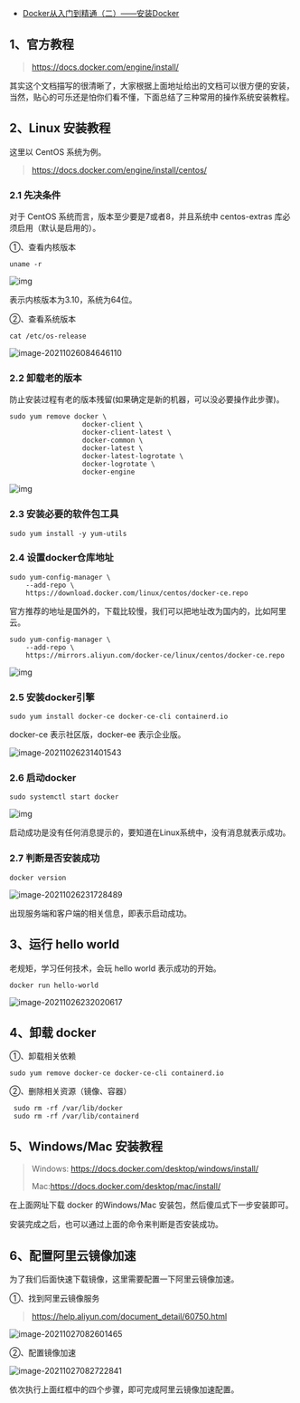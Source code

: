 - [Docker从入门到精通（二）——安装Docker](https://www.cnblogs.com/ysocean/p/15651854.html)

## 1、官方教程

> https://docs.docker.com/engine/install/

其实这个文档描写的很清晰了，大家根据上面地址给出的文档可以很方便的安装，当然，贴心的可乐还是怕你们看不懂，下面总结了三种常用的操作系统安装教程。

## 2、Linux 安装教程

这里以 CentOS 系统为例。

> https://docs.docker.com/engine/install/centos/

### 2.1 先决条件

对于 CentOS 系统而言，版本至少要是7或者8，并且系统中 centos-extras 库必须启用（默认是启用的）。

①、查看内核版本

```shell
uname -r
```

![img](https://gitee.com/YSOcean/typoraimg/raw/master/image%5Cdocker/image-01-00.png)

表示内核版本为3.10，系统为64位。

②、查看系统版本

```shell
cat /etc/os-release
```

![image-20211026084646110](https://gitee.com/YSOcean/typoraimg/raw/master/image%5Cdocker/image-20211026084646110.png)

### 2.2 卸载老的版本

防止安装过程有老的版本残留(如果确定是新的机器，可以没必要操作此步骤)。

```shell
sudo yum remove docker \
                  docker-client \
                  docker-client-latest \
                  docker-common \
                  docker-latest \
                  docker-latest-logrotate \
                  docker-logrotate \
                  docker-engine
```

![img](https://gitee.com/YSOcean/typoraimg/raw/master/image%5Cdocker/image-01-02.png)

### 2.3 安装必要的软件包工具

```shell
sudo yum install -y yum-utils
```

### 2.4 设置docker仓库地址

```shell
sudo yum-config-manager \
    --add-repo \
    https://download.docker.com/linux/centos/docker-ce.repo
```

官方推荐的地址是国外的，下载比较慢，我们可以把地址改为国内的，比如阿里云。

```shell
sudo yum-config-manager \
    --add-repo \
    https://mirrors.aliyun.com/docker-ce/linux/centos/docker-ce.repo
```

![img](https://gitee.com/YSOcean/typoraimg/raw/master/image%5Cdocker/image-01-03.png)

### 2.5 安装docker引擎

```shell
sudo yum install docker-ce docker-ce-cli containerd.io
```

docker-ce 表示社区版，docker-ee 表示企业版。

![image-20211026231401543](https://gitee.com/YSOcean/typoraimg/raw/master/image%5Cdocker/image-20211026231401543.png)

### 2.6 启动docker

```shell
sudo systemctl start docker
```

![img](https://gitee.com/YSOcean/typoraimg/raw/master/image%5Cdocker/image-01-05.png)

启动成功是没有任何消息提示的，要知道在Linux系统中，没有消息就表示成功。

### 2.7 判断是否安装成功

```shell
docker version
```

![image-20211026231728489](https://gitee.com/YSOcean/typoraimg/raw/master/image%5Cdocker/image-20211026231728489.png)

出现服务端和客户端的相关信息，即表示启动成功。

## 3、运行 hello world

老规矩，学习任何技术，会玩 hello world 表示成功的开始。

```shell
docker run hello-world
```

![image-20211026232020617](https://gitee.com/YSOcean/typoraimg/raw/master/image%5Cdocker/image-20211026232020617.png)

## 4、卸载 docker

①、卸载相关依赖

```shell
sudo yum remove docker-ce docker-ce-cli containerd.io
```

②、删除相关资源（镜像、容器）

```shell
 sudo rm -rf /var/lib/docker
 sudo rm -rf /var/lib/containerd
```

## 5、Windows/Mac 安装教程

> Windows: https://docs.docker.com/desktop/windows/install/
>
> Mac:https://docs.docker.com/desktop/mac/install/

在上面网址下载 docker 的Windows/Mac 安装包，然后傻瓜式下一步安装即可。

安装完成之后，也可以通过上面的命令来判断是否安装成功。

## 6、配置阿里云镜像加速

为了我们后面快速下载镜像，这里需要配置一下阿里云镜像加速。

①、找到阿里云镜像服务

> https://help.aliyun.com/document_detail/60750.html

![image-20211027082601465](https://gitee.com/YSOcean/typoraimg/raw/master/image%5Cdocker/image-20211027082601465.png)

②、配置镜像加速

![image-20211027082722841](https://gitee.com/YSOcean/typoraimg/raw/master/image%5Cdocker/image-20211027082722841.png)

依次执行上面红框中的四个步骤，即可完成阿里云镜像加速配置。